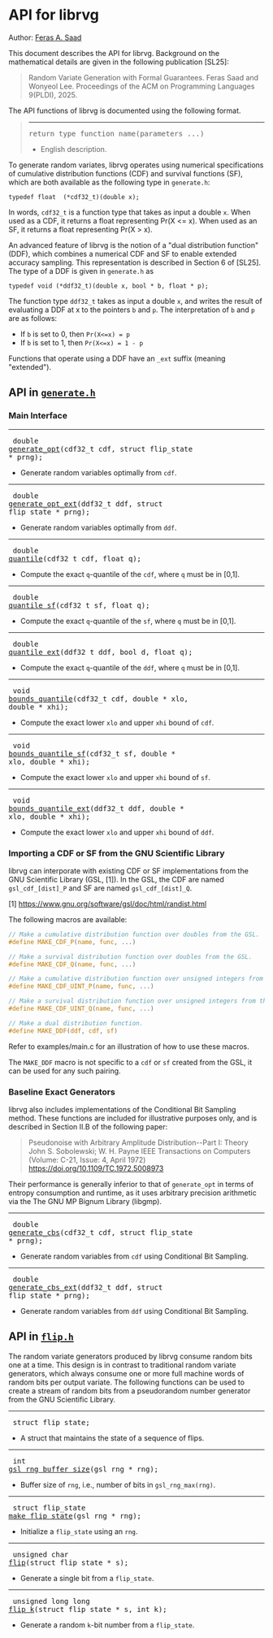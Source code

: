 <!--
  This file was generated from "api.md.in" by mkdoc.py
  DO NOT EDIT
-->

API for librvg
==============

Author: [Feras A. Saad](https://cs.cmu.edu/~fsaad)

This document describes the API for librvg. Background on the
mathematical details are given in the following publication [SL25]:

  > Random Variate Generation with Formal Guarantees.
  > Feras Saad and Wonyeol Lee.
  > Proceedings of the ACM on Programming Languages 9(PLDI), 2025.

The API functions of librvg is documented using the following format.

> ------------
> <pre>
> return_type function_name(parameters ...)
> </pre>
>  -  English description.

To generate random variates, librvg operates using numerical specifications
of cumulative distribution functions (CDF) and survival functions (SF), which
are both available as the following type in `generate.h`:

    typedef float  (*cdf32_t)(double x);

In words, `cdf32_t` is a function type that takes as input a double `x`.
When used as a CDF, it returns a float representing Pr(X <= x). When used
as an SF, it returns a float representing Pr(X > x).

An advanced feature of librvg is the notion of a "dual distribution
function" (DDF), which combines a numerical CDF and SF to enable extended
accuracy sampling. This representation is described in Section 6 of [SL25].
The type of a DDF is given in `generate.h` as

    typedef void (*ddf32_t)(double x, bool * b, float * p);

The function type `ddf32_t` takes as input a double `x`, and writes the
result of evaluating a DDF at x to the pointers `b` and `p`.
The interpretation of `b` and `p` are as follows:

  - If `b` is set to 0, then `Pr(X<=x) = p`
  - If `b` is set to 1, then `Pr(X<=x) = 1 - p`

Functions that operate using a DDF have an `_ext` suffix (meaning "extended").

API in [`generate.h`](./generate.h)
-----------------------------------

### Main Interface

------------
<a id="generate_opt"></a><pre>
double <a href="generate.h#L39">generate_opt</a>(cdf32_t cdf, struct flip_state * prng);
</pre>
 -  Generate random variables optimally from `cdf`.

------------
<a id="generate_opt_ext"></a><pre>
double <a href="generate.h#L42">generate_opt_ext</a>(ddf32_t ddf, struct flip_state * prng);
</pre>
 -  Generate random variables optimally from `ddf`.

------------
<a id="quantile"></a><pre>
double <a href="generate.h#L45">quantile</a>(cdf32_t cdf, float q);
</pre>
 -  Compute the exact `q`-quantile of the `cdf`, where `q` must be in [0,1].

------------
<a id="quantile_sf"></a><pre>
double <a href="generate.h#L48">quantile_sf</a>(cdf32_t sf, float q);
</pre>
 -  Compute the exact `q`-quantile of the `sf`, where `q` must be in [0,1].

------------
<a id="quantile_ext"></a><pre>
double <a href="generate.h#L51">quantile_ext</a>(ddf32_t ddf, bool d, float q);
</pre>
 -  Compute the exact `q`-quantile of the `ddf`, where `q` must be in [0,1].

------------
<a id="bounds_quantile"></a><pre>
void <a href="generate.h#L54">bounds_quantile</a>(cdf32_t cdf, double * xlo, double * xhi);
</pre>
 -  Compute the exact lower `xlo` and upper `xhi` bound of `cdf`.

------------
<a id="bounds_quantile_sf"></a><pre>
void <a href="generate.h#L57">bounds_quantile_sf</a>(cdf32_t sf, double * xlo, double * xhi);
</pre>
 -  Compute the exact lower `xlo` and upper `xhi` bound of `sf`.

------------
<a id="bounds_quantile_ext"></a><pre>
void <a href="generate.h#L60">bounds_quantile_ext</a>(ddf32_t ddf, double * xlo, double * xhi);
</pre>
 -  Compute the exact lower `xlo` and upper `xhi` bound of `ddf`.



### Importing a CDF or SF from the GNU Scientific Library

librvg can interporate with existing CDF or SF implementations from the GNU
Scientific Library (GSL, [1]). In the GSL, the CDF are named
`gsl_cdf_[dist]_P` and SF are named `gsl_cdf_[dist]_Q`.

  [1] https://www.gnu.org/software/gsl/doc/html/randist.html

The following macros are available:

  ```c
  // Make a cumulative distribution function over doubles from the GSL.
  #define MAKE_CDF_P(name, func, ...)

  // Make a survival distribution function over doubles from the GSL.
  #define MAKE_CDF_Q(name, func, ...)

  // Make a cumulative distribution function over unsigned integers from the GSL.
  #define MAKE_CDF_UINT_P(name, func, ...)

  // Make a survival distribution function over unsigned integers from the GSL.
  #define MAKE_CDF_UINT_Q(name, func, ...)

  // Make a dual distribution function.
  #define MAKE_DDF(ddf, cdf, sf)
  ```

Refer to examples/main.c for an illustration of how to use these macros.

The `MAKE_DDF` macro is not specific to a `cdf` or `sf` created from the
GSL, it can be used for any such pairing.

### Baseline Exact Generators

librvg also includes implementations of the Conditional Bit Sampling
method. These functions are included for illustrative purposes only, and is
described in Section II.B of the following paper:

> Pseudonoise with Arbitrary Amplitude Distribution--Part I: Theory
> John S. Sobolewski; W. H. Payne
> IEEE Transactions on Computers (Volume: C-21, Issue: 4, April 1972)
> https://doi.org/10.1109/TC.1972.5008973

Their performance is generally inferior to that of `generate_opt` in terms
of entropy consumption and runtime, as it uses arbitrary precision
arithmetic via the The GNU MP Bignum Library (libgmp).

------------
<a id="generate_cbs"></a><pre>
double <a href="generate.h#L63">generate_cbs</a>(cdf32_t cdf, struct flip_state * prng);
</pre>
 -  Generate random variables from `cdf` using Conditional Bit Sampling.

------------
<a id="generate_cbs_ext"></a><pre>
double <a href="generate.h#L66">generate_cbs_ext</a>(ddf32_t ddf, struct flip_state * prng);
</pre>
 -  Generate random variables from `ddf` using Conditional Bit Sampling.




API in [`flip.h`](./flip.h)
---------------------------

The random variate generators produced by librvg consume random bits one at
a time. This design is in contrast to traditional random variate
generators, which always consume one or more full machine words of random
bits per output variate. The following functions can be used to create a
stream of random bits from a pseudorandom number generator from the GNU
Scientific Library.

------------
<a id=""></a><pre>
<a href="flip.h#L17"></a>struct flip_state;
</pre>
 -  A struct that maintains the state of a sequence of flips.

------------
<a id="gsl_rng_buffer_size"></a><pre>
int <a href="flip.h#L32">gsl_rng_buffer_size</a>(gsl_rng * rng);
</pre>
 -  Buffer size of `rng`, i.e., number of bits in `gsl_rng_max(rng)`.

------------
<a id="make_flip_state"></a><pre>
struct flip_state <a href="flip.h#L35">make_flip_state</a>(gsl_rng * rng);
</pre>
 -  Initialize a `flip_state` using an `rng`.

------------
<a id="flip"></a><pre>
unsigned char <a href="flip.h#L38">flip</a>(struct flip_state * s);
</pre>
 -  Generate a single bit from a `flip_state`.

------------
<a id="flip_k"></a><pre>
unsigned long long <a href="flip.h#L41">flip_k</a>(struct flip_state * s, int k);
</pre>
 -  Generate a random `k`-bit number from a `flip_state`.


